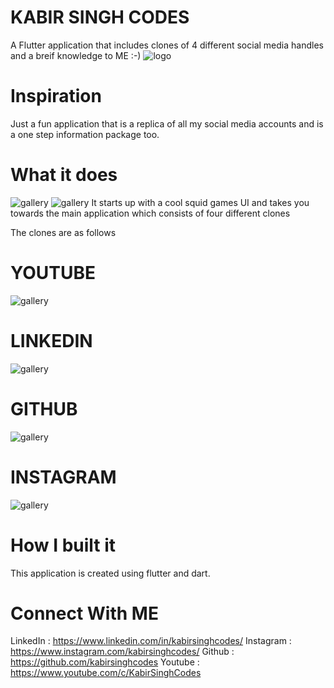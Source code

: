 # KABIR SINGH CODES
A Flutter application that includes clones of 4 different social media handles and a breif knowledge to ME :-)
![logo]([images/ksc.png)

# Inspiration
Just a fun application that is a replica of all my social media accounts and is a one step information package too.

# What it does

![gallery](pics/page1.png)
![gallery](pics/page2.png)
It starts up with a cool squid games UI and takes you towards the main application which consists of four different clones

The clones are as follows

# YOUTUBE
![gallery](pics/yt.png)

# LINKEDIN
![gallery](pics/linkedin.png)

# GITHUB
![gallery](pics/github.png)

# INSTAGRAM
![gallery](pics/insta.png)

# How I built it

This application is created using flutter and dart. 

# Connect With ME
LinkedIn : https://www.linkedin.com/in/kabirsinghcodes/
Instagram : https://www.instagram.com/kabirsinghcodes/
Github : https://github.com/kabirsinghcodes
Youtube : https://www.youtube.com/c/KabirSinghCodes
